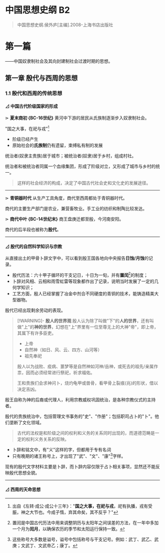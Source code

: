 # 中国思想史纲 B2

> 中国思想史纲.侯外庐[主编].2008-上海书店出版社

# 第一篇

——中国奴隶制社会及其向封建制社会过渡时期的思想。

## 第一章 殷代与西周的思想
### 1.1 殷代和西周的传统思想

####  ⊿ 中国古代阶级国家的形成

 ⋗ **夏末商初 {BC-16世纪}**  黄河中下游的居民从氏族制逐渐步入奴隶制社会。

"国之大事，在祀与戎"[^1]
- 阶级已经产生
- 原始社会的**氏族制**仍有遗留，束缚私有制的发展

统治者(奴隶主贵族)居于城市；被统治者(奴隶)居于乡村，组成村社。

统治者和被统治者同属一个血缘集团，形成了阶级对立，又形成了城市与乡村的统一。

> 这样的社会经济的构成，决定了中国古代社会史和文化史的发展途径。

[^1]: 出自《左转·成公·成公十三年》："**国之大事，在祀与戎**，祀有执膰，戎有受脤，神之大节也。今成子惰，弃其命矣，其不反乎？"

---

 ⋗ **青铜器时代**  从生产工具角度，商代至西周都处于青铜器时代。

商代的主要生产部门是农业，兼营畜牧业。手工业的纺织和制陶比较发达。

 ⋗ **商代中叶 {BC-14世纪末}**  商王盘庚迁都至殷，今河南安阳。

商代的后半段也被称为**殷代**。

---

####  ⊿ 殷代的自然科学知识与宗教

从直接出土的甲骨卜辞文字中，可以看到殷王国各地向中央报告**日蚀/月蚀**的记录。
- 殷代历法：六十甲子循环的干支记日，十日为一旬，并有**置闰**[^2]的制度；
- 卜辞对风相、云相和雨雪虹雷等现象都作出了记录，说明当时发展了一定的几何学知识；
- 工艺方面，殷人已经掌握了冶金中剂合不同硬度的青铜的技术，能铸造精美大型器物。

殷代已经出现剩余劳动的表现。

 >[!WARNING]- **殷人的世界观**
 >殷人认为除了叫做"下"的**人的世界**，还有叫做"上"的**神的世界**，幻想在"上"界里有一位至尊无上的大神"帝"，即上帝，其属下有许多臣吏。
> - 上帝
> - 自然神（如日、风、云、四方、山河等）
> - 祖先奉祀
> 
> 殷人以为战败、疫病、噩梦等是自然神如河神/岳神，或死去的祖先/亲属作祟，因而必须经常进行祭祀，祈求福佑。
> 
> 王和贵族们会求神问卜，烧灼龟甲或兽骨，看甲骨上裂痕(兆)的形状，借以决定吉凶。

殷王自称为神的后裔或代理人，利用宗教威权巩固统治，是各种宗教仪式的主持者。

殷代的贵族统治中，包括管理文书事务的"史"、"作册"；包括职司占卜的"卜"。他们垄断了文化领域。

> 古代的法权是和阶级之间的权利和义务的关系同时出现的，而道德范畴是一定的权利义务关系的反映。
- 卜辞和铭文中，有"义"这样的字，但都用于专有名词
- 只有晚期的诸王称号上，才出现了"武"、"文"、"康"[^3]字样。

现有的殷代文字材料主要是卜辞，而卜辞内容仅限于占卜相关事项，显然还不能反映殷代思想全貌。

[^2]: 置闰是中国古代历法中用来调整阴历与太阳年之间误差的方法，在一年中多加一个月为**闰月**，以确保农历的季节和太阳运行保持一致。
[^3]: 这些称号大多数是谥号，谥号中包括称号与干支记号。例如：武丁、武乙、武庚；文武丁、文武帝乙；康丁。

---
####  ⊿ 西周的天命思想



